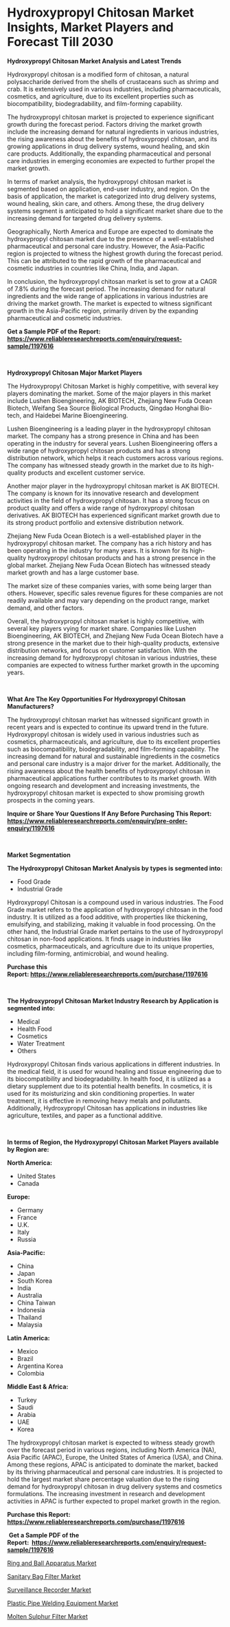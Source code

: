 <p><h1>Hydroxypropyl Chitosan Market Insights, Market Players and Forecast Till 2030</h1></p><p><strong>Hydroxypropyl Chitosan Market Analysis and Latest Trends</strong></p>
<p><p>Hydroxypropyl chitosan is a modified form of chitosan, a natural polysaccharide derived from the shells of crustaceans such as shrimp and crab. It is extensively used in various industries, including pharmaceuticals, cosmetics, and agriculture, due to its excellent properties such as biocompatibility, biodegradability, and film-forming capability.</p><p>The hydroxypropyl chitosan market is projected to experience significant growth during the forecast period. Factors driving the market growth include the increasing demand for natural ingredients in various industries, the rising awareness about the benefits of hydroxypropyl chitosan, and its growing applications in drug delivery systems, wound healing, and skin care products. Additionally, the expanding pharmaceutical and personal care industries in emerging economies are expected to further propel the market growth.</p><p>In terms of market analysis, the hydroxypropyl chitosan market is segmented based on application, end-user industry, and region. On the basis of application, the market is categorized into drug delivery systems, wound healing, skin care, and others. Among these, the drug delivery systems segment is anticipated to hold a significant market share due to the increasing demand for targeted drug delivery systems.</p><p>Geographically, North America and Europe are expected to dominate the hydroxypropyl chitosan market due to the presence of a well-established pharmaceutical and personal care industry. However, the Asia-Pacific region is projected to witness the highest growth during the forecast period. This can be attributed to the rapid growth of the pharmaceutical and cosmetic industries in countries like China, India, and Japan.</p><p>In conclusion, the hydroxypropyl chitosan market is set to grow at a CAGR of 7.8% during the forecast period. The increasing demand for natural ingredients and the wide range of applications in various industries are driving the market growth. The market is expected to witness significant growth in the Asia-Pacific region, primarily driven by the expanding pharmaceutical and cosmetic industries.</p></p>
<p><strong>Get a Sample PDF of the Report:&nbsp; <a href="https://www.reliableresearchreports.com/enquiry/request-sample/1197616">https://www.reliableresearchreports.com/enquiry/request-sample/1197616</a></strong></p>
<p>&nbsp;</p>
<p><strong>Hydroxypropyl Chitosan Major Market Players</strong></p>
<p><p>The Hydroxypropyl Chitosan Market is highly competitive, with several key players dominating the market. Some of the major players in this market include Lushen Bioengineering, AK BIOTECH, Zhejiang New Fuda Ocean Biotech, Weifang Sea Source Biological Products, Qingdao Honghai Bio-tech, and Haidebei Marine Bioengineering.</p><p>Lushen Bioengineering is a leading player in the hydroxypropyl chitosan market. The company has a strong presence in China and has been operating in the industry for several years. Lushen Bioengineering offers a wide range of hydroxypropyl chitosan products and has a strong distribution network, which helps it reach customers across various regions. The company has witnessed steady growth in the market due to its high-quality products and excellent customer service.</p><p>Another major player in the hydroxypropyl chitosan market is AK BIOTECH. The company is known for its innovative research and development activities in the field of hydroxypropyl chitosan. It has a strong focus on product quality and offers a wide range of hydroxypropyl chitosan derivatives. AK BIOTECH has experienced significant market growth due to its strong product portfolio and extensive distribution network.</p><p>Zhejiang New Fuda Ocean Biotech is a well-established player in the hydroxypropyl chitosan market. The company has a rich history and has been operating in the industry for many years. It is known for its high-quality hydroxypropyl chitosan products and has a strong presence in the global market. Zhejiang New Fuda Ocean Biotech has witnessed steady market growth and has a large customer base.</p><p>The market size of these companies varies, with some being larger than others. However, specific sales revenue figures for these companies are not readily available and may vary depending on the product range, market demand, and other factors.</p><p>Overall, the hydroxypropyl chitosan market is highly competitive, with several key players vying for market share. Companies like Lushen Bioengineering, AK BIOTECH, and Zhejiang New Fuda Ocean Biotech have a strong presence in the market due to their high-quality products, extensive distribution networks, and focus on customer satisfaction. With the increasing demand for hydroxypropyl chitosan in various industries, these companies are expected to witness further market growth in the upcoming years.</p></p>
<p>&nbsp;</p>
<p><strong>What Are The Key Opportunities For Hydroxypropyl Chitosan Manufacturers?</strong></p>
<p><p>The hydroxypropyl chitosan market has witnessed significant growth in recent years and is expected to continue its upward trend in the future. Hydroxypropyl chitosan is widely used in various industries such as cosmetics, pharmaceuticals, and agriculture, due to its excellent properties such as biocompatibility, biodegradability, and film-forming capability. The increasing demand for natural and sustainable ingredients in the cosmetics and personal care industry is a major driver for the market. Additionally, the rising awareness about the health benefits of hydroxypropyl chitosan in pharmaceutical applications further contributes to its market growth. With ongoing research and development and increasing investments, the hydroxypropyl chitosan market is expected to show promising growth prospects in the coming years.</p></p>
<p><strong>Inquire or Share Your Questions If Any Before Purchasing This Report: <a href="https://www.reliableresearchreports.com/enquiry/pre-order-enquiry/1197616">https://www.reliableresearchreports.com/enquiry/pre-order-enquiry/1197616</a></strong></p>
<p>&nbsp;</p>
<p><strong>Market Segmentation</strong></p>
<p><strong>The Hydroxypropyl Chitosan Market Analysis by types is segmented into:</strong></p>
<p><ul><li>Food Grade</li><li>Industrial Grade</li></ul></p>
<p><p>Hydroxypropyl Chitosan is a compound used in various industries. The Food Grade market refers to the application of hydroxypropyl chitosan in the food industry. It is utilized as a food additive, with properties like thickening, emulsifying, and stabilizing, making it valuable in food processing. On the other hand, the Industrial Grade market pertains to the use of hydroxypropyl chitosan in non-food applications. It finds usage in industries like cosmetics, pharmaceuticals, and agriculture due to its unique properties, including film-forming, antimicrobial, and wound healing.</p></p>
<p><strong>Purchase this Report:&nbsp;<a href="https://www.reliableresearchreports.com/purchase/1197616">https://www.reliableresearchreports.com/purchase/1197616</a></strong></p>
<p>&nbsp;</p>
<p><strong>The Hydroxypropyl Chitosan Market Industry Research by Application is segmented into:</strong></p>
<p><ul><li>Medical</li><li>Health Food</li><li>Cosmetics</li><li>Water Treatment</li><li>Others</li></ul></p>
<p><p>Hydroxypropyl Chitosan finds various applications in different industries. In the medical field, it is used for wound healing and tissue engineering due to its biocompatibility and biodegradability. In health food, it is utilized as a dietary supplement due to its potential health benefits. In cosmetics, it is used for its moisturizing and skin conditioning properties. In water treatment, it is effective in removing heavy metals and pollutants. Additionally, Hydroxypropyl Chitosan has applications in industries like agriculture, textiles, and paper as a functional additive.</p></p>
<p>&nbsp;</p>
<p><strong>In terms of Region, the Hydroxypropyl Chitosan Market Players available by Region are:</strong></p>
<p>
    <p> <strong> North America: </strong>
        <ul>
            <li>United States</li>
            <li>Canada</li>
        </ul>
        </p> 
    <p> <strong> Europe: </strong>
        <ul>
            <li>Germany</li>
            <li>France</li>
            <li>U.K.</li>
            <li>Italy</li>
            <li>Russia</li>
        </ul>
        </p> 
    <p> <strong> Asia-Pacific: </strong>
        <ul>
            <li>China</li>
            <li>Japan</li>
            <li>South Korea</li>
            <li>India</li>
            <li>Australia</li>
            <li>China Taiwan</li>
            <li>Indonesia</li>
            <li>Thailand</li>
            <li>Malaysia</li>
        </ul>
        </p> 
    <p> <strong> Latin America: </strong>
        <ul>
            <li>Mexico</li>
            <li>Brazil</li>
            <li>Argentina Korea</li>
            <li>Colombia</li>
        </ul>
        </p> 
    <p> <strong> Middle East & Africa: </strong>
        <ul>
            <li>Turkey</li>
            <li>Saudi</li>
            <li>Arabia</li>
            <li>UAE</li>
            <li>Korea</li>
        </ul>
    </p>
    </p>
<p><p>The hydroxypropyl chitosan market is expected to witness steady growth over the forecast period in various regions, including North America (NA), Asia Pacific (APAC), Europe, the United States of America (USA), and China. Among these regions, APAC is anticipated to dominate the market, backed by its thriving pharmaceutical and personal care industries. It is projected to hold the largest market share percentage valuation due to the rising demand for hydroxypropyl chitosan in drug delivery systems and cosmetics formulations. The increasing investment in research and development activities in APAC is further expected to propel market growth in the region.</p></p>
<p><strong>Purchase this Report: <a href="https://www.reliableresearchreports.com/purchase/1197616">https://www.reliableresearchreports.com/purchase/1197616</a></strong></p>
<p>&nbsp;<strong>Get a Sample PDF of the Report:&nbsp;&nbsp;<a href="https://www.reliableresearchreports.com/enquiry/request-sample/1197616">https://www.reliableresearchreports.com/enquiry/request-sample/1197616</a></strong></p>
<p><strong></strong></p>
<p><p><a href="https://medium.com/@albanamusaj1924/decoding-ring-and-ball-apparatus-market-metrics-market-share-trends-and-growth-patterns-40be0d6b4260">Ring and Ball Apparatus Market</a></p><p><a href="https://medium.com/@adealoshi97/sanitary-bag-filter-market-exploring-market-share-market-trends-and-future-growth-bfe829fcb176">Sanitary Bag Filter Market</a></p><p><a href="https://medium.com/@kcekkboop72786/surveillance-recorder-market-size-market-outlook-and-market-forecast-2023-to-2030-7d234b5e9ad6">Surveillance Recorder Market</a></p><p><a href="https://medium.com/@dorinaprifti56/plastic-pipe-welding-equipment-market-size-and-market-trends-complete-industry-overview-2023-to-1dc85d1789bd">Plastic Pipe Welding Equipment Market</a></p><p><a href="https://medium.com/@catherinemartinez15/molten-sulphur-filter-market-trends-forecast-and-competitive-analysis-to-2030-57ec07c85471">Molten Sulphur Filter Market</a></p></p>